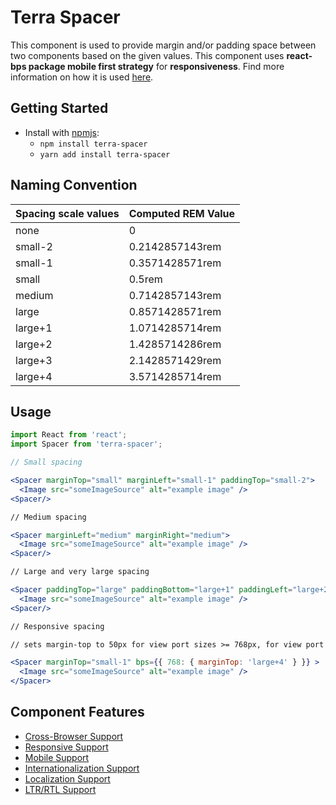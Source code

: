 # Terra Spacer

This component is used to provide margin and/or padding space between two components based on the given values. This component uses **react-bps package mobile first strategy** for **responsiveness**. Find more information on how it is used [here](https://www.npmjs.com/package/react-bps).

## Getting Started

- Install with [npmjs](https://www.npmjs.com):
  - `npm install terra-spacer`
  - `yarn add install terra-spacer`

## Naming Convention

| Spacing scale values   | Computed REM Value |
| --------------------   | ------------------ |
| none                   | 0                  |
| small-2                | 0.2142857143rem    |
| small-1                | 0.3571428571rem    |
| small                  | 0.5rem             |
| medium                 | 0.7142857143rem    |
| large                  | 0.8571428571rem    |
| large+1                | 1.0714285714rem    |
| large+2                | 1.4285714286rem    |
| large+3                | 2.1428571429rem    |
| large+4                | 3.5714285714rem    |

## Usage

```jsx
import React from 'react';
import Spacer from 'terra-spacer';

// Small spacing

<Spacer marginTop="small" marginLeft="small-1" paddingTop="small-2">
  <Image src="someImageSource" alt="example image" />
<Spacer/>

// Medium spacing

<Spacer marginLeft="medium" marginRight="medium">
  <Image src="someImageSource" alt="example image" />
<Spacer/>

// Large and very large spacing

<Spacer paddingTop="large" paddingBottom="large+1" paddingLeft="large+2" marginLeft="large+4" marginRight="large+3">
  <Image src="someImageSource" alt="example image" />
<Spacer/>

// Responsive spacing

// sets margin-top to 50px for view port sizes >= 768px, for view port sizes < 768px sets margin-top to 5px

<Spacer marginTop="small-1" bps={{ 768: { marginTop: 'large+4' } }} >
  <Image src="someImageSource" alt="example image" />
</Spacer>
```


## Component Features

 * [Cross-Browser Support](https://github.com/cerner/terra-core/wiki/Component-Features#cross-browser-support)
 * [Responsive Support](https://github.com/cerner/terra-core/wiki/Component-Features#responsive-support)
 * [Mobile Support](https://github.com/cerner/terra-core/wiki/Component-Features#mobile-support)
 * [Internationalization Support](https://github.com/cerner/terra-core/wiki/Component-Features#internationalization-i18n-support)
 * [Localization Support](https://github.com/cerner/terra-core/wiki/Component-Features#localization-support)
 * [LTR/RTL Support](https://github.com/cerner/terra-core/wiki/Component-Features#ltr--rtl-support)
